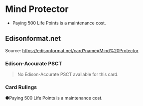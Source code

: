 # Mind Protector

*   Paying 500 Life Points is a maintenance cost.

## Edisonformat.net

Source: https://edisonformat.net/card?name=Mind%20Protector

### Edison-Accurate PSCT

> No Edison-Accurate PSCT available for this card.

### Card Rulings

●Paying 500 Life Points is a maintenance cost.
            